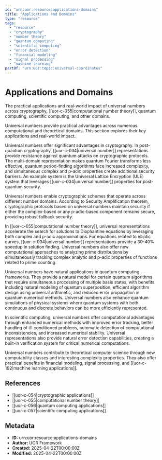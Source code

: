```yaml
---
id: "urn:uor:resource:applications-domains"
title: "Applications and Domains"
type: "resource"
tags:
  - "resource"
  - "cryptography"
  - "number theory"
  - "quantum computing"
  - "scientific computing"
  - "error detection"
  - "financial modeling"
  - "signal processing"
  - "machine learning"
partOf: "urn:uor:topic:universal-coordinates"
---
```


# Applications and Domains

The practical applications and real-world impact of universal numbers across cryptography, [[uor-c-055|computational number theory]], quantum computing, scientific computing, and other domains.

Universal numbers provide practical advantages across numerous computational and theoretical domains. This section explores their key applications and real-world impact.

Universal numbers offer significant advantages in cryptography. In post-quantum cryptography, [[uor-c-034|universal number]] representations provide resistance against quantum attacks on cryptographic protocols. The multi-domain representation makes quantum Fourier transforms less effective, quantum period-finding algorithms face increased complexity, and simultaneous complex and p-adic properties create additional security barriers. An example system is the Universal Lattice Encryption (ULE) system that leverages [[uor-c-034|universal number]] properties for post-quantum security.

Universal numbers enable cryptographic schemes that operate across different number domains. According to Security Amplification theorem, cryptographic protocols based on universal numbers maintain security if either the complex-based or any p-adic-based component remains secure, providing robust fallback security.

In [[uor-c-055|computational number theory]], universal representations accelerate the search for solutions to Diophantine equations by leveraging both complex and p-adic approximations. For equations related to elliptic curves, [[uor-c-034|universal number]] representations provide a 30-40% speedup in solution finding. Universal numbers also offer new computational approaches to analyzing prime distributions by simultaneously tracking complex analytic and p-adic properties of functions related to prime counting.

Universal numbers have natural applications in quantum computing frameworks. They provide a natural model for certain quantum algorithms that require simultaneous processing of multiple basis states, with benefits including natural modeling of quantum superposition, efficient algorithm design using universal arithmetic, and reduced error propagation in quantum numerical methods. Universal numbers also enhance quantum simulations of physical systems where quantum systems with both continuous and discrete behaviors can be more efficiently represented.

In scientific computing, universal numbers offer computational advantages through enhanced numerical methods with improved error tracking, better handling of ill-conditioned problems, automatic detection of computational inconsistencies, and increased numerical stability. Universal representations also provide natural error detection capabilities, creating a built-in verification system for critical numerical computations.

Universal numbers contribute to theoretical computer science through new computability classes and interesting complexity properties. They also offer practical benefits in financial modeling, signal processing, and [[uor-c-192|machine learning applications]].

## References

- [[uor-c-054|cryptographic applications]]
- [[uor-c-055|computational number theory]]
- [[uor-c-056|quantum computing applications]]
- [[uor-c-057|scientific computing applications]]

## Metadata

- **ID:** urn:uor:resource:applications-domains
- **Author:** UOR Framework
- **Created:** 2025-04-22T00:00:00Z
- **Modified:** 2025-04-22T00:00:00Z
